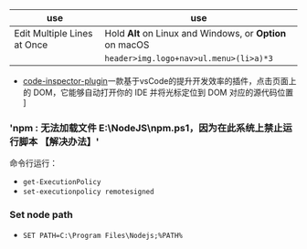 |use|use|
|---|---|
|Edit Multiple Lines at Once|Hold **Alt** on Linux and Windows, or **Option** on macOS|
||`header>img.logo+nav>ul.menu>(li>a)*3`|

- [code-inspector-plugin](https://inspector.fe-dev.cn/guide/introduction.html)一款基于vsCode的提升开发效率的插件，点击页面上的 DOM，它能够自动打开你的 IDE 并将光标定位到 DOM 对应的源代码位置 ]

### 'npm : 无法加载文件 E:\NodeJS\npm.ps1，因为在此系统上禁止运行脚本 【解决办法】'

命令行运行：

- `get-ExecutionPolicy`
- `set-executionpolicy remotesigned`

### Set node path

- `SET PATH=C:\Program Files\Nodejs;%PATH%`
